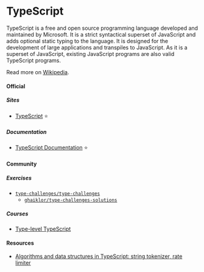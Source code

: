 # TypeScript

TypeScript is a free and open source programming language developed and maintained by Microsoft. It is a strict syntactical superset of JavaScript and adds optional static typing to the language. It is designed for the development of large applications and transpiles to JavaScript. As it is a superset of JavaScript, existing JavaScript programs are also valid TypeScript programs.

Read more on [Wikipedia](https://en.wikipedia.org/wiki/TypeScript).

#### Official

##### Sites
- [TypeScript](https://www.typescriptlang.org) ⭐

##### Documentation
- [TypeScript Documentation](https://www.typescriptlang.org/docs) ⭐

#### Community

##### Exercises
- [`type-challenges/type-challenges`](https://github.com/type-challenges/type-challenges)
    - [`ghaiklor/type-challenges-solutions`](https://github.com/ghaiklor/type-challenges-solutions)

##### Courses
- [Type-level TypeScript](https://type-level-typescript.com)

#### Resources
- [Algorithms and data structures in TypeScript: string tokenizer, rate limiter](https://developerlife.com/2022/11/21/algo-ts-1)
